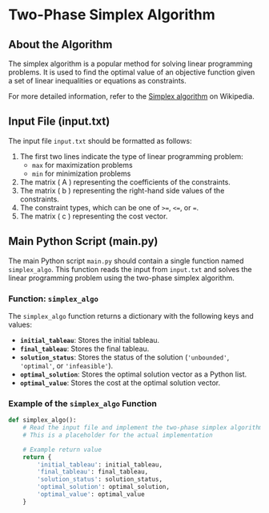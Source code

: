 # Two-Phase Simplex Algorithm

## About the Algorithm
The simplex algorithm is a popular method for solving linear programming problems. It is used to find the optimal value of an objective function given a set of linear inequalities or equations as constraints.

For more detailed information, refer to the [Simplex algorithm](https://en.wikipedia.org/wiki/Simplex_algorithm) on Wikipedia.

## Input File (input.txt)
The input file `input.txt` should be formatted as follows:

1. The first two lines indicate the type of linear programming problem:
   - `max` for maximization problems
   - `min` for minimization problems
2. The matrix \( A \) representing the coefficients of the constraints.
3. The matrix \( b \) representing the right-hand side values of the constraints.
4. The constraint types, which can be one of `>=`, `<=`, or `=`.
5. The matrix \( c \) representing the cost vector.


## Main Python Script (main.py)
The main Python script `main.py` should contain a single function named `simplex_algo`. This function reads the input from `input.txt` and solves the linear programming problem using the two-phase simplex algorithm.

### Function: `simplex_algo`
The `simplex_algo` function returns a dictionary with the following keys and values:

- **`initial_tableau`**: Stores the initial tableau.
- **`final_tableau`**: Stores the final tableau.
- **`solution_status`**: Stores the status of the solution (`'unbounded'`, `'optimal'`, or `'infeasible'`).
- **`optimal_solution`**: Stores the optimal solution vector as a Python list.
- **`optimal_value`**: Stores the cost at the optimal solution vector.

### Example of the `simplex_algo` Function
```python
def simplex_algo():
    # Read the input file and implement the two-phase simplex algorithm here
    # This is a placeholder for the actual implementation

    # Example return value
    return {
        'initial_tableau': initial_tableau,
        'final_tableau': final_tableau,
        'solution_status': solution_status,
        'optimal_solution': optimal_solution,
        'optimal_value': optimal_value
    }

